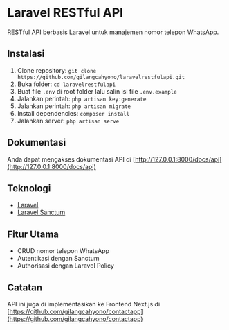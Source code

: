 # Laravel RESTful API

RESTful API berbasis Laravel untuk manajemen nomor telepon WhatsApp.

## Instalasi

1. Clone repository: `git clone https://github.com/gilangcahyono/laravelrestfulapi.git`
2. Buka folder: `cd laravelrestfulapi`
3. Buat file `.env` di root folder lalu salin isi file `.env.example`
4. Jalankan perintah: `php artisan key:generate`
5. Jalankan perintah: `php artisan migrate`
6. Install dependencies: `composer install`
7. Jalankan server: `php artisan serve`

## Dokumentasi

Anda dapat mengakses dokumentasi API di [http://127.0.0.1:8000/docs/api](http://127.0.0.1:8000/docs/api)

## Teknologi

- [Laravel](https://laravel.com/)
- [Laravel Sanctum](https://laravel.com/docs/sanctum)

## Fitur Utama

- CRUD nomor telepon WhatsApp
- Autentikasi dengan Sanctum
- Authorisasi dengan Laravel Policy

## Catatan

API ini juga di implementasikan ke Frontend Next.js di [https://github.com/gilangcahyono/contactapp](https://github.com/gilangcahyono/contactapp)
